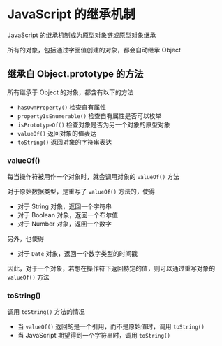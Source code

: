 # JavaScript 的继承机制

JavaScript 的继承机制成为原型对象链或原型对象继承

所有的对象，包括通过字面值创建的对象，都会自动继承 Object

## 继承自 Object.prototype 的方法

所有继承于 Object 的对象，都含有以下的方法

- `hasOwnProperty()` 检查自有属性
- `propertyIsEnumerable()` 检查自有属性是否可以枚举
- `isPrototypeOf()` 检查对象是否为另一个对象的原型对象
- `valueOf()` 返回对象的值表达
- `toString()` 返回对象的字符串表达

### valueOf()

每当操作符被用作一个对象时，就会调用对象的 `valueOf()` 方法

对于原始数据类型，是重写了 `valueOf()` 方法的，使得

- 对于 String 对象，返回一个字符串
- 对于 Boolean 对象，返回一个布尔值
- 对于 Number 对象，返回一个数字

另外，也使得

- 对于 `Date` 对象，返回一个数字类型的时间戳

因此，对于一个对象，若想在操作符下返回特定的值，则可以通过重写对象的 `valueOf()` 方法

### toString()

调用 `toString()` 方法的情况

- 当 `valueOf()` 返回的是一个引用，而不是原始值时，调用 `toString()`
- 当 JavaScript 期望得到一个字符串时，调用 `toString()`



